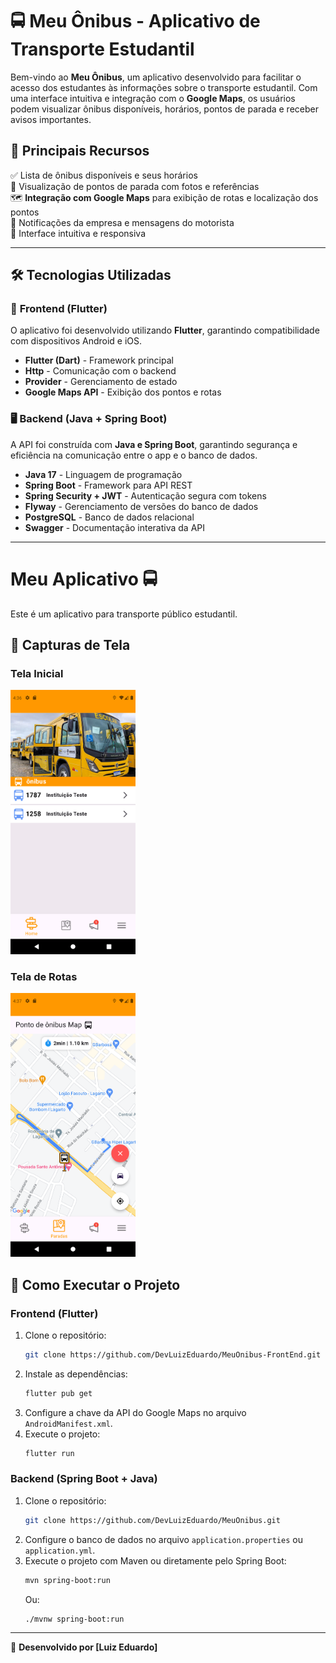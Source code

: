 # 🚍 **Meu Ônibus - Aplicativo de Transporte Estudantil**

Bem-vindo ao **Meu Ônibus**, um aplicativo desenvolvido para facilitar o acesso dos estudantes às informações sobre o transporte estudantil. Com uma interface intuitiva e integração com o **Google Maps**, os usuários podem visualizar ônibus disponíveis, horários, pontos de parada e receber avisos importantes.

## 🔹 **Principais Recursos**

✅ Lista de ônibus disponíveis e seus horários  
📍 Visualização de pontos de parada com fotos e referências  
🗺️ **Integração com Google Maps** para exibição de rotas e localização dos pontos  
🔔 Notificações da empresa e mensagens do motorista  
🎯 Interface intuitiva e responsiva 

---

## 🛠 **Tecnologias Utilizadas**

### 📱 **Frontend (Flutter)**
O aplicativo foi desenvolvido utilizando **Flutter**, garantindo compatibilidade com dispositivos Android e iOS.

- **Flutter (Dart)** - Framework principal  
- **Http** - Comunicação com o backend  
- **Provider** - Gerenciamento de estado  
- **Google Maps API** - Exibição dos pontos e rotas  


### 🖥️ **Backend (Java + Spring Boot)**
A API foi construída com **Java e Spring Boot**, garantindo segurança e eficiência na comunicação entre o app e o banco de dados.

- **Java 17** - Linguagem de programação  
- **Spring Boot** - Framework para API REST  
- **Spring Security + JWT** - Autenticação segura com tokens  
- **Flyway** - Gerenciamento de versões do banco de dados  
- **PostgreSQL** - Banco de dados relacional  
- **Swagger** - Documentação interativa da API  

---

# Meu Aplicativo 🚍  
Este é um aplicativo para transporte público estudantil.  

## 📱 Capturas de Tela  
### Tela Inicial  
<img src="assets/images/Home.png" alt="Tela Inicial" width="200">

### Tela de Rotas  
<img src="assets/images/Maps.png" alt="Tela Inicial" width="200">

## 🚀 **Como Executar o Projeto**

### **Frontend (Flutter)**
1. Clone o repositório:  
   ```sh
   git clone https://github.com/DevLuizEduardo/MeuOnibus-FrontEnd.git
   ```
2. Instale as dependências:  
   ```sh
   flutter pub get
   ```
3. Configure a chave da API do Google Maps no arquivo `AndroidManifest.xml`.  
4. Execute o projeto:  
   ```sh
   flutter run
   ```

### **Backend (Spring Boot + Java)**
1. Clone o repositório:  
   ```sh
   git clone https://github.com/DevLuizEduardo/MeuOnibus.git
   ```
2. Configure o banco de dados no arquivo `application.properties` ou `application.yml`.  
3. Execute o projeto com Maven ou diretamente pelo Spring Boot:  
   ```sh
   mvn spring-boot:run
   ```
   Ou:  
   ```sh
   ./mvnw spring-boot:run
   ```

---



🚀 **Desenvolvido por [Luiz Eduardo]**

